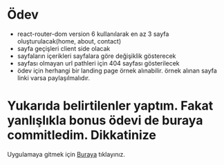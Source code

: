 # Ödev
- react-router-dom version 6 kullanılarak en az 3 sayfa oluşturulacak(home, about, contact)
- sayfa geçişleri client side olacak
- sayfaların içerikleri sayfalara göre değişiklik gösterecek
- sayfası olmayan url pathleri için 404 sayfası gösterilecek
- ödev için herhangi bir landing page örnek alınabilir. örnek alınan sayfa linki varsa paylaşılmalıdır.
 # Yukarıda belirtilenler yaptım. Fakat yanlışlıkla bonus ödevi de buraya commitledim. Dikkatinize
 Uygulamaya gitmek için [Buraya](https://muhsinarslanhomework-4.netlify.app/) tıklayınız.
